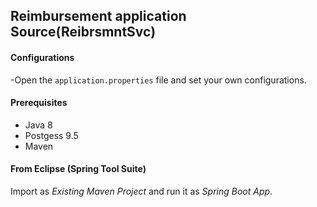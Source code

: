 

 ## Reimbursement application Source(ReibrsmntSvc)
 

 #### Configurations
 
 
-Open the `application.properties` file and set your own configurations.



 #### Prerequisites

- Java 8
- Postgess 9.5
- Maven

#### From Eclipse (Spring Tool Suite)

Import as *Existing Maven Project* and run it as *Spring Boot App*.
